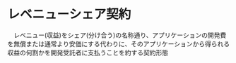 # レベニューシェア契約
　レベニュー(収益)をシェア(分け合う)の名称通り、アプリケーションの開発費を無償または通常より安価にする代わりに、そのアプリケーションから得られる収益の何割かを開発受託者に支払うことを約する契約形態
